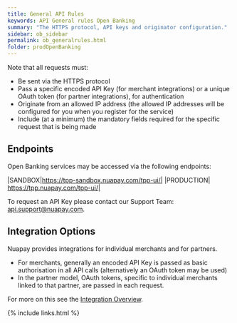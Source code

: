 ```yaml
---
title: General API Rules
keywords: API General rules Open Banking
summary: "The HTTPS protocol, API keys and originator configuration."
sidebar: ob_sidebar
permalink: ob_generalrules.html
folder: prodOpenBanking
---
```


<p>Note that all requests must:</p>

* Be sent via the HTTPS protocol
* Pass a specific encoded API Key (for merchant integrations) or a unique OAuth token (for partner integrations), for authentication
* Originate from an allowed IP address (the allowed IP addresses will be configured for you when you register for the service)
* Include (at a minimum) the mandatory fields required for the specific request that is being made

## Endpoints

Open Banking services may be accessed via the following endpoints:

|SANDBOX|https://tpp-sandbox.nuapay.com/tpp-ui/|
|PRODUCTION| https://tpp.nuapay.com/tpp-ui/|

To request an API Key please contact our Support Team: <a href="mailto:api.support@nuapay.com">api.support@nuapay.com</a>.

## Integration Options

Nuapay provides integrations for individual merchants and for partners. 
* For merchants, generally an encoded API Key is passed as basic authorisation in all API calls (alternatively an OAuth token may be used)
* In the partner model, OAuth tokens, specific to individual merchants linked to that partner, are passed in each request. 

For more on this see the [Integration Overview](ob_integrationoverview.html).

{% include links.html %}
